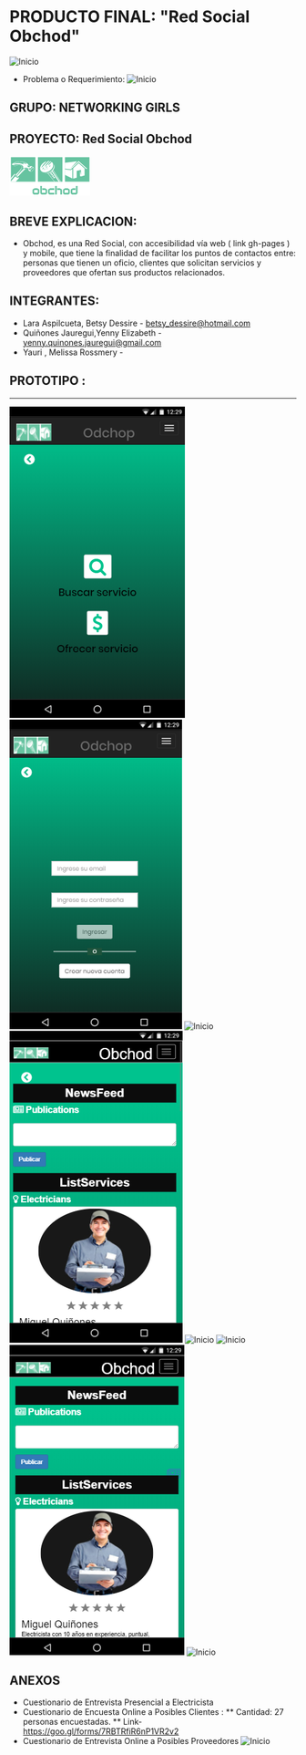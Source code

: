 PRODUCTO FINAL: "Red Social Obchod"
======================================

![Inicio](assets/images/readme/...jpg)

- Problema o Requerimiento:
![Inicio](assets/images/readme/...jpg)

GRUPO: NETWORKING GIRLS
------------------------

## PROYECTO: Red Social Obchod
![Inicio](assets/images/logo1.png)

## BREVE EXPLICACION: 
- Obchod, es una Red Social, con accesibilidad vía web ( link gh-pages ) y mobile, que tiene la finalidad
de facilitar los puntos de contactos entre: personas que tienen un oficio, clientes que solicitan  servicios y
proveedores que ofertan sus productos relacionados.


## INTEGRANTES:  
- Lara Aspilcueta, Betsy Dessire - betsy_dessire@hotmail.com
- Quiñones Jauregui,Yenny Elizabeth - yenny.quinones.jauregui@gmail.com
- Yauri , Melissa Rossmery - 

## PROTOTIPO :
----------------------
![Inicio](assets/images/readme/index.png)
![Inicio](assets/images/readme/register.png)
![Inicio](assets/images/readme/option.png)
![Inicio](assets/images/readme/profile-client.png)
![Inicio](assets/images/readme/profile-job-client.png)
![Inicio](assets/images/readme/search-services.png)
![Inicio](assets/images/readme/list-services.png)
![Inicio](assets/images/readme/profile-job.png)

## ANEXOS
- Cuestionario de Entrevista Presencial a Electricista
- Cuestionario de Encuesta Online a Posibles Clientes :
** Cantidad: 27 personas encuestadas.
** Link- https://goo.gl/forms/7RBTRfiR6nP1VR2v2
- Cuestionario de Entrevista Online a Posibles Proveedores
![Inicio](assets/images/readme/...png)

